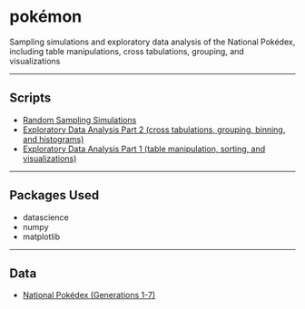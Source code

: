 # pokémon
Sampling simulations and exploratory data analysis of the National Pokédex, including table manipulations, cross tabulations, grouping, and visualizations

-----

## Scripts

- [Random Sampling Simulations](Pokemon_Sampling.ipynb)
- [Exploratory Data Analysis Part 2 (cross tabulations, grouping, binning, and histograms)](Pokemon_EDA2.ipynb)
- [Exploratory Data Analysis Part 1 (table manipulation, sorting, and visualizations)](Pokemon_EDA1.ipynb)

-----

## Packages Used

- datascience
- numpy
- matplotlib

-----

## Data

- [National Pokédex (Generations 1-7)](pokemon.csv)
